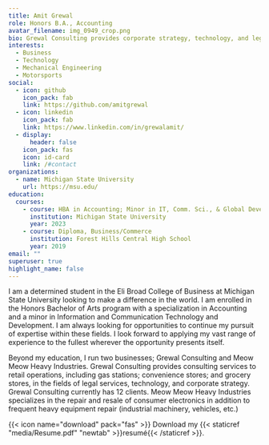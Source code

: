 ```yaml
---
title: Amit Grewal
role: Honors B.A., Accounting
avatar_filename: img_0949_crop.png
bio: Grewal Consulting provides corporate strategy, technology, and legal services.
interests:
  - Business
  - Technology
  - Mechanical Engineering
  - Motorsports
social:
  - icon: github
    icon_pack: fab
    link: https://github.com/amitgrewal
  - icon: linkedin
    icon_pack: fab
    link: https://www.linkedin.com/in/grewalamit/
  - display:
      header: false
    icon_pack: fas
    icon: id-card
    link: /#contact
organizations:
  - name: Michigan State University
    url: https://msu.edu/
education:
  courses:
    - course: HBA in Accounting; Minor in IT, Comm. Sci., & Global Development
      institution: Michigan State University
      year: 2023
    - course: Diploma, Business/Commerce
      institution: Forest Hills Central High School
      year: 2019
email: ""
superuser: true
highlight_name: false
---
```

I am a determined student in the Eli Broad College of Business at Michigan State University looking to make a difference in the world. I am enrolled in the Honors Bachelor of Arts program with a specialization in Accounting and a minor in Information and Communication Technology and Development. I am always looking for opportunities to continue my pursuit of expertise within these fields. I look forward to applying my vast range of experience to the fullest wherever the opportunity presents itself. 

Beyond my education, I run two businesses; Grewal Consulting and Meow Meow Heavy Industries. Grewal Consulting provides consulting services to retail operations, including gas stations; convenience stores; and grocery stores, in the fields of legal services, technology, and corporate strategy. Grewal Consulting currently has 12 clients. Meow Meow Heavy Industries specializes in the repair and resale of consumer electronics in addition to frequent heavy equipment repair (industrial machinery, vehicles, etc.)

{{< icon name="download" pack="fas" >}} Download my {{< staticref "media/Resume.pdf" "newtab" >}}resumé{{< /staticref >}}.